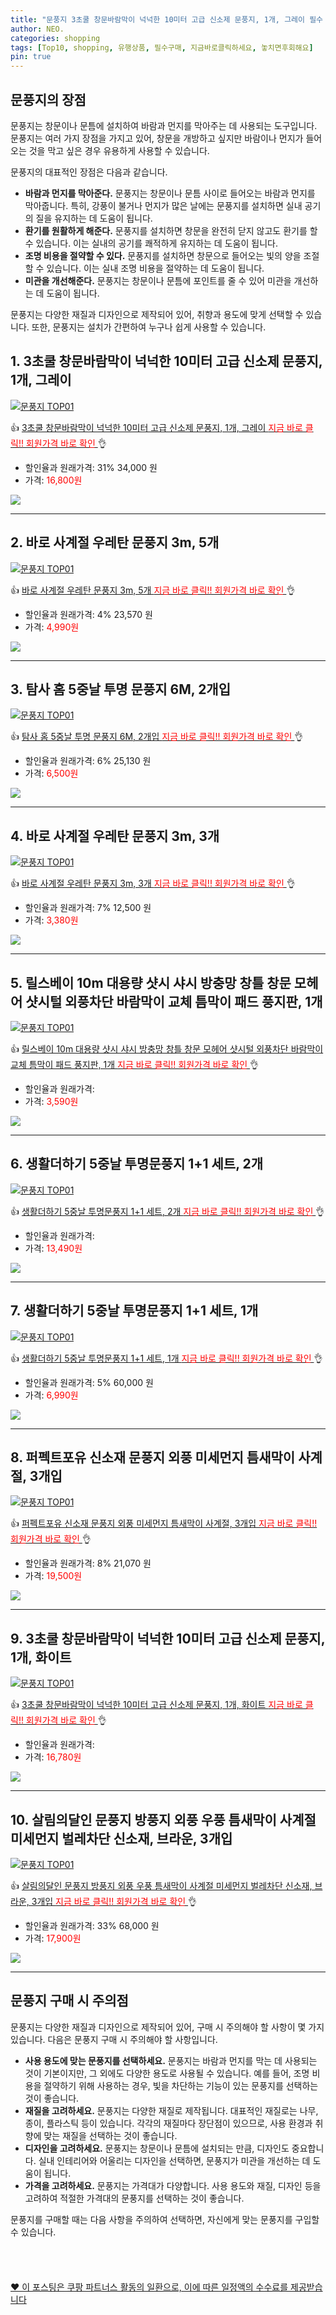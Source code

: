 ```yaml
---
title: "문풍지 3초쿨 창문바람막이 넉넉한 10미터 고급 신소제 문풍지, 1개, 그레이 필수 필요 추천 제품 비교 최저 가격 비교 장점 구매가이드"
author: NEO.
categories: shopping
tags: [Top10, shopping, 유행상품, 필수구매, 지금바로클릭하세요, 놓치면후회해요]
pin: true
---
```

## 문풍지의 장점

문풍지는 창문이나 문틈에 설치하여 바람과 먼지를 막아주는 데 사용되는 도구입니다. 문풍지는 여러 가지 장점을 가지고 있어, 창문을 개방하고 싶지만 바람이나 먼지가 들어오는 것을 막고 싶은 경우 유용하게 사용할 수 있습니다.

문풍지의 대표적인 장점은 다음과 같습니다.

* **바람과 먼지를 막아준다.** 문풍지는 창문이나 문틈 사이로 들어오는 바람과 먼지를 막아줍니다. 특히, 강풍이 불거나 먼지가 많은 날에는 문풍지를 설치하면 실내 공기의 질을 유지하는 데 도움이 됩니다.
* **환기를 원활하게 해준다.** 문풍지를 설치하면 창문을 완전히 닫지 않고도 환기를 할 수 있습니다. 이는 실내의 공기를 쾌적하게 유지하는 데 도움이 됩니다.
* **조명 비용을 절약할 수 있다.** 문풍지를 설치하면 창문으로 들어오는 빛의 양을 조절할 수 있습니다. 이는 실내 조명 비용을 절약하는 데 도움이 됩니다.
* **미관을 개선해준다.** 문풍지는 창문이나 문틈에 포인트를 줄 수 있어 미관을 개선하는 데 도움이 됩니다.

문풍지는 다양한 재질과 디자인으로 제작되어 있어, 취향과 용도에 맞게 선택할 수 있습니다. 또한, 문풍지는 설치가 간편하여 누구나 쉽게 사용할 수 있습니다.

   

## 1. 3초쿨 창문바람막이 넉넉한 10미터 고급 신소제 문풍지, 1개, 그레이

[![문풍지 TOP01](https://thumbnail6.coupangcdn.com/thumbnails/remote/490x490ex/image/vendor_inventory/338c/a453c7db8ba3f195c62a330b71ddaf0cc11d785aec8f54e8c593614ef6ea.png)](https://link.coupang.com/re/AFFSDP?lptag=AF3617701&subid=GithubCoopas&pageKey=7663051167&traceid=V0-153&itemId=20695967372&vendorItemId=87427517673)


👍 [3초쿨 창문바람막이 넉넉한 10미터 고급 신소제 문풍지, 1개, 그레이 <font color=red> 지금 바로 클릭!! 회원가격 바로 확인 </font> ](https://link.coupang.com/re/AFFSDP?lptag=AF3617701&subid=GithubCoopas&pageKey=7663051167&traceid=V0-153&itemId=20695967372&vendorItemId=87427517673) 👌 


- 할인율과 원래가격: 31%  34,000   원
- 가격: <span style='color:red'>16,800원</span>

[![](/discount_price.png)](https://link.coupang.com/re/AFFSDP?lptag=AF3617701&subid=GithubCoopas&pageKey=7663051167&traceid=V0-153&itemId=20695967372&vendorItemId=87427517673)

---


   

## 2. 바로 사계절 우레탄 문풍지 3m, 5개

[![문풍지 TOP01](https://thumbnail9.coupangcdn.com/thumbnails/remote/490x490ex/image/retail/images/2326270185463173-cbf6564c-6014-4dde-9084-b40d1f987ee3.jpg)](https://link.coupang.com/re/AFFSDP?lptag=AF3617701&subid=GithubCoopas&pageKey=24234528&traceid=V0-153&itemId=94383959&vendorItemId=3167457290)


👍 [바로 사계절 우레탄 문풍지 3m, 5개 <font color=red> 지금 바로 클릭!! 회원가격 바로 확인 </font> ](https://link.coupang.com/re/AFFSDP?lptag=AF3617701&subid=GithubCoopas&pageKey=24234528&traceid=V0-153&itemId=94383959&vendorItemId=3167457290) 👌 


- 할인율과 원래가격: 4%  23,570   원
- 가격: <span style='color:red'>4,990원</span>

[![](/discount_price.png)](https://link.coupang.com/re/AFFSDP?lptag=AF3617701&subid=GithubCoopas&pageKey=24234528&traceid=V0-153&itemId=94383959&vendorItemId=3167457290)

---


   

## 3. 탐사 홈 5중날 투명 문풍지 6M, 2개입

[![문풍지 TOP01](https://thumbnail7.coupangcdn.com/thumbnails/remote/490x490ex/image/retail/images/331396392178632-fa218eab-ac36-4393-983e-1c7924073146.jpg)](https://link.coupang.com/re/AFFSDP?lptag=AF3617701&subid=GithubCoopas&pageKey=4699157334&traceid=V0-153&itemId=5915842842&vendorItemId=73213893762)


👍 [탐사 홈 5중날 투명 문풍지 6M, 2개입 <font color=red> 지금 바로 클릭!! 회원가격 바로 확인 </font> ](https://link.coupang.com/re/AFFSDP?lptag=AF3617701&subid=GithubCoopas&pageKey=4699157334&traceid=V0-153&itemId=5915842842&vendorItemId=73213893762) 👌 


- 할인율과 원래가격: 6%  25,130   원
- 가격: <span style='color:red'>6,500원</span>

[![](/discount_price.png)](https://link.coupang.com/re/AFFSDP?lptag=AF3617701&subid=GithubCoopas&pageKey=4699157334&traceid=V0-153&itemId=5915842842&vendorItemId=73213893762)

---


   

## 4. 바로 사계절 우레탄 문풍지 3m, 3개

[![문풍지 TOP01](https://thumbnail7.coupangcdn.com/thumbnails/remote/490x490ex/image/retail/images/2785025982576934-8693aa6b-4ef9-4e02-a41f-0f8c39a01340.jpg)](https://link.coupang.com/re/AFFSDP?lptag=AF3617701&subid=GithubCoopas&pageKey=24234528&traceid=V0-153&itemId=135228851&vendorItemId=3287586288)


👍 [바로 사계절 우레탄 문풍지 3m, 3개 <font color=red> 지금 바로 클릭!! 회원가격 바로 확인 </font> ](https://link.coupang.com/re/AFFSDP?lptag=AF3617701&subid=GithubCoopas&pageKey=24234528&traceid=V0-153&itemId=135228851&vendorItemId=3287586288) 👌 


- 할인율과 원래가격: 7%  12,500   원
- 가격: <span style='color:red'>3,380원</span>

[![](/discount_price.png)](https://link.coupang.com/re/AFFSDP?lptag=AF3617701&subid=GithubCoopas&pageKey=24234528&traceid=V0-153&itemId=135228851&vendorItemId=3287586288)

---


   

## 5. 릴스베이 10m 대용량 샷시 샤시 방충망 창틀 창문 모헤어 샷시털 외풍차단 바람막이 교체 틈막이 패드 풍지판, 1개

[![문풍지 TOP01](https://thumbnail10.coupangcdn.com/thumbnails/remote/490x490ex/image/vendor_inventory/651f/b2905bc6cb16a9f48905c39a8a08b50d93293460718b6652005d552ca92e.jpg)](https://link.coupang.com/re/AFFSDP?lptag=AF3617701&subid=GithubCoopas&pageKey=6135143317&traceid=V0-153&itemId=11727017534&vendorItemId=79001093564)


👍 [릴스베이 10m 대용량 샷시 샤시 방충망 창틀 창문 모헤어 샷시털 외풍차단 바람막이 교체 틈막이 패드 풍지판, 1개 <font color=red> 지금 바로 클릭!! 회원가격 바로 확인 </font> ](https://link.coupang.com/re/AFFSDP?lptag=AF3617701&subid=GithubCoopas&pageKey=6135143317&traceid=V0-153&itemId=11727017534&vendorItemId=79001093564) 👌 


- 할인율과 원래가격: 
- 가격: <span style='color:red'>3,590원</span>

[![](/discount_price.png)](https://link.coupang.com/re/AFFSDP?lptag=AF3617701&subid=GithubCoopas&pageKey=6135143317&traceid=V0-153&itemId=11727017534&vendorItemId=79001093564)

---


   

## 6. 생활더하기 5중날 투명문풍지 1+1 세트, 2개

[![문풍지 TOP01](https://thumbnail9.coupangcdn.com/thumbnails/remote/490x490ex/image/retail/images/9509807550409560-325e84e7-18e0-43a6-86d2-2fdf63788e5b.jpg)](https://link.coupang.com/re/AFFSDP?lptag=AF3617701&subid=GithubCoopas&pageKey=3666590&traceid=V0-153&itemId=5536342406&vendorItemId=5310719130)


👍 [생활더하기 5중날 투명문풍지 1+1 세트, 2개 <font color=red> 지금 바로 클릭!! 회원가격 바로 확인 </font> ](https://link.coupang.com/re/AFFSDP?lptag=AF3617701&subid=GithubCoopas&pageKey=3666590&traceid=V0-153&itemId=5536342406&vendorItemId=5310719130) 👌 


- 할인율과 원래가격: 
- 가격: <span style='color:red'>13,490원</span>

[![](/discount_price.png)](https://link.coupang.com/re/AFFSDP?lptag=AF3617701&subid=GithubCoopas&pageKey=3666590&traceid=V0-153&itemId=5536342406&vendorItemId=5310719130)

---


   

## 7. 생활더하기 5중날 투명문풍지 1+1 세트, 1개

[![문풍지 TOP01](https://thumbnail8.coupangcdn.com/thumbnails/remote/490x490ex/image/retail/images/110475773265999-69cbec96-17b0-4bed-a8cf-c035f81d67f6.jpg)](https://link.coupang.com/re/AFFSDP?lptag=AF3617701&subid=GithubCoopas&pageKey=3666590&traceid=V0-153&itemId=18082520&vendorItemId=3265913578)


👍 [생활더하기 5중날 투명문풍지 1+1 세트, 1개 <font color=red> 지금 바로 클릭!! 회원가격 바로 확인 </font> ](https://link.coupang.com/re/AFFSDP?lptag=AF3617701&subid=GithubCoopas&pageKey=3666590&traceid=V0-153&itemId=18082520&vendorItemId=3265913578) 👌 


- 할인율과 원래가격: 5%  60,000   원
- 가격: <span style='color:red'>6,990원</span>

[![](/discount_price.png)](https://link.coupang.com/re/AFFSDP?lptag=AF3617701&subid=GithubCoopas&pageKey=3666590&traceid=V0-153&itemId=18082520&vendorItemId=3265913578)

---


   

## 8. 퍼펙트포유 신소재 문풍지 외풍 미세먼지 틈새막이 사계절, 3개입

[![문풍지 TOP01](https://thumbnail9.coupangcdn.com/thumbnails/remote/490x490ex/image/vendor_inventory/30b6/99d3053fd4807bf0523838ee7d004cbbb2a605468634669351d6aa555921.jpg)](https://link.coupang.com/re/AFFSDP?lptag=AF3617701&subid=GithubCoopas&pageKey=7631623774&traceid=V0-153&itemId=20256251993&vendorItemId=87344025695)


👍 [퍼펙트포유 신소재 문풍지 외풍 미세먼지 틈새막이 사계절, 3개입 <font color=red> 지금 바로 클릭!! 회원가격 바로 확인 </font> ](https://link.coupang.com/re/AFFSDP?lptag=AF3617701&subid=GithubCoopas&pageKey=7631623774&traceid=V0-153&itemId=20256251993&vendorItemId=87344025695) 👌 


- 할인율과 원래가격: 8%  21,070   원
- 가격: <span style='color:red'>19,500원</span>

[![](/discount_price.png)](https://link.coupang.com/re/AFFSDP?lptag=AF3617701&subid=GithubCoopas&pageKey=7631623774&traceid=V0-153&itemId=20256251993&vendorItemId=87344025695)

---


   

## 9. 3초쿨 창문바람막이 넉넉한 10미터 고급 신소제 문풍지, 1개, 화이트

[![문풍지 TOP01](https://thumbnail10.coupangcdn.com/thumbnails/remote/490x490ex/image/vendor_inventory/5a67/3f34c58f6cc8c920544092888b10e8a27ae52dc9c8cfd78631c73a871ff3.png)](https://link.coupang.com/re/AFFSDP?lptag=AF3617701&subid=GithubCoopas&pageKey=7663051167&traceid=V0-153&itemId=20695969537&vendorItemId=87427517650)


👍 [3초쿨 창문바람막이 넉넉한 10미터 고급 신소제 문풍지, 1개, 화이트 <font color=red> 지금 바로 클릭!! 회원가격 바로 확인 </font> ](https://link.coupang.com/re/AFFSDP?lptag=AF3617701&subid=GithubCoopas&pageKey=7663051167&traceid=V0-153&itemId=20695969537&vendorItemId=87427517650) 👌 


- 할인율과 원래가격: 
- 가격: <span style='color:red'>16,780원</span>

[![](/discount_price.png)](https://link.coupang.com/re/AFFSDP?lptag=AF3617701&subid=GithubCoopas&pageKey=7663051167&traceid=V0-153&itemId=20695969537&vendorItemId=87427517650)

---


   

## 10. 살림의달인 문풍지 방풍지 외풍 우풍 틈새막이 사계절 미세먼지 벌레차단 신소재, 브라운, 3개입

[![문풍지 TOP01](https://thumbnail9.coupangcdn.com/thumbnails/remote/490x490ex/image/vendor_inventory/8992/7465d0cd06332a214b77322f93dae669692741537ac7aa73b7f7b7a8bb46.jpg)](https://link.coupang.com/re/AFFSDP?lptag=AF3617701&subid=GithubCoopas&pageKey=7722950411&traceid=V0-153&itemId=20731875053&vendorItemId=87802483350)


👍 [살림의달인 문풍지 방풍지 외풍 우풍 틈새막이 사계절 미세먼지 벌레차단 신소재, 브라운, 3개입 <font color=red> 지금 바로 클릭!! 회원가격 바로 확인 </font> ](https://link.coupang.com/re/AFFSDP?lptag=AF3617701&subid=GithubCoopas&pageKey=7722950411&traceid=V0-153&itemId=20731875053&vendorItemId=87802483350) 👌 


- 할인율과 원래가격: 33%  68,000   원
- 가격: <span style='color:red'>17,900원</span>

[![](/discount_price.png)](https://link.coupang.com/re/AFFSDP?lptag=AF3617701&subid=GithubCoopas&pageKey=7722950411&traceid=V0-153&itemId=20731875053&vendorItemId=87802483350)

---
## 문풍지 구매 시 주의점

문풍지는 다양한 재질과 디자인으로 제작되어 있어, 구매 시 주의해야 할 사항이 몇 가지 있습니다. 다음은 문풍지 구매 시 주의해야 할 사항입니다.

* **사용 용도에 맞는 문풍지를 선택하세요.** 문풍지는 바람과 먼지를 막는 데 사용되는 것이 기본이지만, 그 외에도 다양한 용도로 사용될 수 있습니다. 예를 들어, 조명 비용을 절약하기 위해 사용하는 경우, 빛을 차단하는 기능이 있는 문풍지를 선택하는 것이 좋습니다.
* **재질을 고려하세요.** 문풍지는 다양한 재질로 제작됩니다. 대표적인 재질로는 나무, 종이, 플라스틱 등이 있습니다. 각각의 재질마다 장단점이 있으므로, 사용 환경과 취향에 맞는 재질을 선택하는 것이 좋습니다.
* **디자인을 고려하세요.** 문풍지는 창문이나 문틈에 설치되는 만큼, 디자인도 중요합니다. 실내 인테리어와 어울리는 디자인을 선택하면, 문풍지가 미관을 개선하는 데 도움이 됩니다.
* **가격을 고려하세요.** 문풍지는 가격대가 다양합니다. 사용 용도와 재질, 디자인 등을 고려하여 적절한 가격대의 문풍지를 선택하는 것이 좋습니다.

문풍지를 구매할 때는 다음 사항을 주의하여 선택하면, 자신에게 맞는 문풍지를 구입할 수 있습니다.<br><br><br><br><br> [ ❤  이 포스팅은 쿠팡 파트너스 활동의 일환으로, 이에 따른 일정액의 수수료를 제공받습니다](https://link.coupang.com/a/bcEFyh)